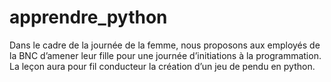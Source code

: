 # apprendre_python

Dans le cadre de la journée de la femme, nous proposons aux employés de la BNC d’amener leur fille pour une journée d’initiations à la programmation. La leçon aura pour fil conducteur la création d’un jeu de pendu en python. 
